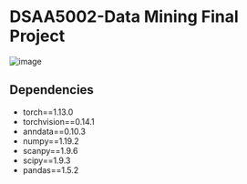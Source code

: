 # DSAA5002-Data Mining Final Project
![image](https://github.com/Kainan-Liu/DSAA5002-FinalProject/assets/146005327/c8422f98-4714-4264-bd68-664cd08a95d3)

## Dependencies
- torch==1.13.0
- torchvision==0.14.1
- anndata==0.10.3
- numpy==1.19.2
- scanpy==1.9.6
- scipy==1.9.3
- pandas==1.5.2
